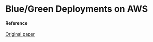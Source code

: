 
# Blue/Green Deployments on AWS
















#### Reference

<a href="https://docs.aws.amazon.com/whitepapers/latest/blue-green-deployments/blue-green-deployments.pdf#welcome"> Original paper </a>







